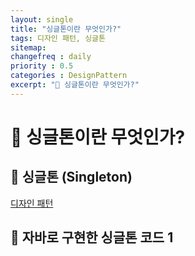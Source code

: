 ```yaml
---
layout: single
title: "싱글톤이란 무엇인가?"
tags: 디자인 패턴, 싱글톤
sitemap:
changefreq : daily
priority : 0.5
categories : DesignPattern
excerpt: "📘 싱글톤이란 무엇인가?"
---
```


# 📘 싱글톤이란 무엇인가?
## 📖 싱글톤 (Singleton)
<a href="/designpattern/Design-Pattern/">디자인 패턴</a>

## 📖 자바로 구현한 싱글톤 코드 1
